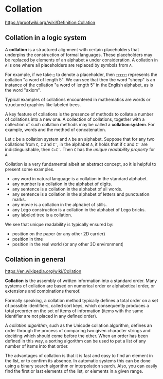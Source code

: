 # Collation

https://proofwiki.org/wiki/Definition:Collation

## Collation in a logic system

A **collation** is a structured alignment with certain placeholders that underpins the construction of formal languages. These placeholders may be replaced by elements of an alphabet `A` under consideration. A collation in `A` is one where all placeholders are replaced by symbols from `A`.

For example, if we take `□` to denote a placeholder, then `□□□□□` represents the collation "a word of length 5". We can see that then the word "sheep" is an instance of the collation "a word of length 5" in the English alphabet, as is the word "axiom".

Typical examples of collations encountered in mathematics are words or structured graphics like labeled trees.

A key feature of collations is the presence of methods to collate a number of collations into a new one. A collection of collations, together with a collection of such collation methods may be called a **collation system**. For example, words and the method of concatenation.

Let `C` be a collation system and `A` be an alphabet. Suppose that for any two collations from `C`, `C` and `C′`, in the alphabet `A`, it holds that if `C` and `C′` are indistinguishable, then `C=C′`. Then `C` has the *unique readability property* for `A`.

Collation is a very fundamental albeit an abstract concept, so it is helpful to present some examples.
- any word in natural language is a collation in the standard alphabet.
- any number is a collation in the alphabet of digits.
- any sentence is a collation in the alphabet of all words.
- any sentence is a collation in the alphabet of letters and punctuation marks.
- any movie is a collation in the alphabet of stills.
- any Lego construction is a collation in the alphabet of Lego bricks.
- any labeled tree is a collation.

We see that unique readability is typically ensured by:
- position on the paper (or any other 2D carrier)
- position in time
- position in the real world (or any other 3D environment)


## Collation in general

https://en.wikipedia.org/wiki/Collation

**Collation** is the assembly of written information into a standard order. Many systems of collation are based on numerical order or alphabetical order, or extensions and combinations thereof.

Formally speaking, a collation method typically defines a total order on a set of possible identifiers, called sort keys, which consequently produces a total preorder on the set of items of information (items with the same identifier are not placed in any defined order).

A *collation algorithm*, such as the Unicode collation algorithm, defines an order through the process of comparing two given character strings and deciding which should come before the other. When an order has been defined in this way, a sorting algorithm can be used to put a list of any number of items into that order.

The advantages of collation is that it is fast and easy to find an element in the list, or to confirm its absence. In automatic systems this can be done using a binary search algorithm or interpolation search. Also, you can easily find the first or last elements of the list, or elements in a given range.
